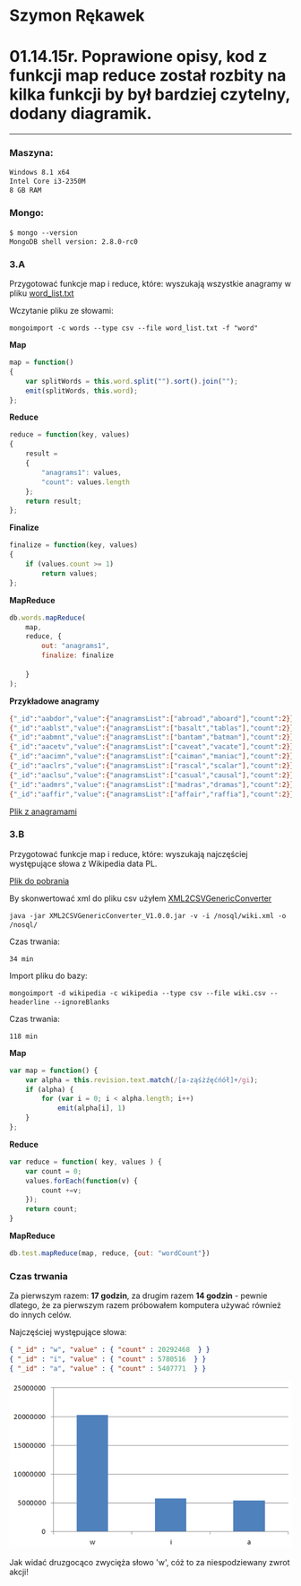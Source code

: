 # Szymon Rękawek

# 01.14.15r. Poprawione opisy, kod z funkcji map reduce został rozbity na kilka funkcji by był bardziej czytelny, dodany diagramik.
----
### Maszyna:
```
Windows 8.1 x64
Intel Core i3-2350M 
8 GB RAM
```

### Mongo:
```
$ mongo --version
MongoDB shell version: 2.8.0-rc0
```

### 3.A
Przygotować funkcje map i reduce, które:
wyszukają wszystkie anagramy w pliku [word_list.txt](http://wbzyl.inf.ug.edu.pl/nosql/doc/data/word_list.txt)


Wczytanie pliku ze słowami:
```
mongoimport -c words --type csv --file word_list.txt -f "word"
```

**Map**
```js
map = function()
{
    var splitWords = this.word.split("").sort().join("");
    emit(splitWords, this.word);
};
```

**Reduce**
```js
reduce = function(key, values) 
{
    result = 
    {
        "anagrams1": values,
        "count": values.length
    };
    return result;
};
```

**Finalize**
```js
finalize = function(key, values) 
{
    if (values.count >= 1)
        return values;
};
```

**MapReduce**
```js
db.words.mapReduce(
    map,
    reduce, {
        out: "anagrams1",
        finalize: finalize
 
    }
);
```

**Przykładowe anagramy**
```sh
{"_id":"aabdor","value":{"anagramsList":["abroad","aboard"],"count":2}}
{"_id":"aablst","value":{"anagramsList":["basalt","tablas"],"count":2}}
{"_id":"aabmnt","value":{"anagramsList":["bantam","batman"],"count":2}}
{"_id":"aacetv","value":{"anagramsList":["caveat","vacate"],"count":2}}
{"_id":"aacimn","value":{"anagramsList":["caiman","maniac"],"count":2}}
{"_id":"aaclrs","value":{"anagramsList":["rascal","scalar"],"count":2}}
{"_id":"aaclsu","value":{"anagramsList":["casual","causal"],"count":2}}
{"_id":"aadmrs","value":{"anagramsList":["madras","dramas"],"count":2}}
{"_id":"aaffir","value":{"anagramsList":["affair","raffia"],"count":2}}
```


[Plik z anagramami](/things/myAnagramList.json)






### 3.B 
Przygotować funkcje map i reduce, które:
wyszukają najczęściej występujące słowa z Wikipedia data PL.

[Plik do pobrania](http://dumps.wikimedia.org/plwiki/latest/plwiki-latest-pages-articles-multistream.xml.bz2)

By skonwertować xml do pliku csv użyłem [XML2CSVGenericConverter](http://sourceforge.net/projects/xml2csvgenericconverter/files/?source=navbar)

```
java -jar XML2CSVGenericConverter_V1.0.0.jar -v -i /nosql/wiki.xml -o /nosql/
```

Czas trwania:
```
34 min
```

Import pliku do bazy:
```
mongoimport -d wikipedia -c wikipedia --type csv --file wiki.csv --headerline --ignoreBlanks
```

Czas trwania:
```
118 min
```

**Map**
```js
var map = function() {
    var alpha = this.revision.text.match(/[a-ząśżźęćńół]+/gi);
    if (alpha) {
        for (var i = 0; i < alpha.length; i++)
            emit(alpha[i], 1)
    }
};
```

**Reduce**
```js
var reduce = function( key, values ) {    
    var count = 0;    
    values.forEach(function(v) {            
        count +=v;    
    });
    return count;
}
```

**MapReduce**
```js
db.test.mapReduce(map, reduce, {out: "wordCount"})
```


### Czas trwania
Za pierwszym razem: **17 godzin**, za drugim razem **14 godzin** - pewnie dlatego, że za pierwszym razem próbowałem komputera używać również do innych celów.


Najczęściej występujące słowa:
```json
{ "_id" : "w", "value" : { "count" : 20292468  } }
{ "_id" : "i", "value" : { "count" : 5780516  } }
{ "_id" : "a", "value" : { "count" : 5407771  } }
```

![alt tag](https://github.com/waveq/nosqlUG/blob/master/screens/chart3b.png)

Jak widać druzgocąco zwycięża słowo 'w', cóż to za niespodziewany zwrot akcji!
